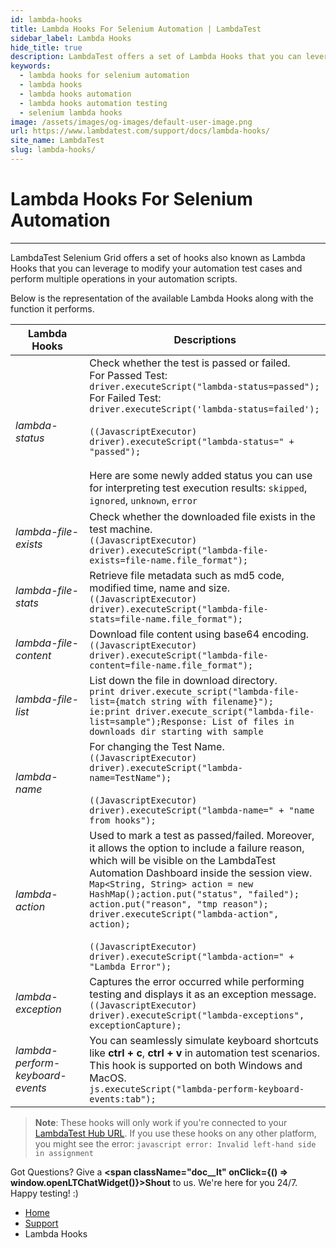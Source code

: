 ```yaml
---
id: lambda-hooks
title: Lambda Hooks For Selenium Automation | LambdaTest
sidebar_label: Lambda Hooks
hide_title: true
description: LambdaTest offers a set of Lambda Hooks that you can leverage to modify your automation test cases and perform multiple operations in your selenium testing scripts.
keywords:
  - lambda hooks for selenium automation
  - lambda hooks
  - lambda hooks automation
  - lambda hooks automation testing
  - selenium lambda hooks
image: /assets/images/og-images/default-user-image.png
url: https://www.lambdatest.com/support/docs/lambda-hooks/
site_name: LambdaTest
slug: lambda-hooks/
---
```


<script type="application/ld+json"
      dangerouslySetInnerHTML={{ __html: JSON.stringify({
       "@context": "https://schema.org",
        "@type": "BreadcrumbList",
        "itemListElement": [{
          "@type": "ListItem",
          "position": 1,
          "name": "Home",
          "item": "https://www.lambdatest.com"
        },{
          "@type": "ListItem",
          "position": 2,
          "name": "Support",
          "item": "https://www.lambdatest.com/support/docs/"
        },{
          "@type": "ListItem",
          "position": 3,
          "name": "Lambda Hooks",
          "item": "https://www.lambdatest.com/support/docs/lambda-hooks/"
        }]
      })
    }}
></script>

# Lambda Hooks For Selenium Automation
* * *
LambdaTest Selenium Grid offers a set of hooks also known as Lambda Hooks that you can leverage to modify your automation test cases and perform multiple operations in your automation scripts. 

Below is the representation of the available Lambda Hooks along with the function it performs.

| Lambda Hooks | Descriptions |
| ------------- | ------------ |
| *lambda-status* | Check whether the test is passed or failed.<br />For Passed Test:<br />`driver.executeScript("lambda-status=passed");`<br />For Failed Test:<br />`driver.executeScript('lambda-status=failed');`<br />  <br /> `((JavascriptExecutor) driver).executeScript("lambda-status=" + "passed");` <br /><br /> Here are some newly added status you can use for interpreting test execution results: `skipped`, `ignored`, `unknown`, `error` |
| *lambda-file-exists*  | Check whether the downloaded file exists in the test machine.<br />`((JavascriptExecutor) driver).executeScript("lambda-file-exists=file-name.file_format");` |
| *lambda-file-stats*  |  Retrieve file metadata such as md5 code, modified time, name and size.<br />`((JavascriptExecutor) driver).executeScript("lambda-file-stats=file-name.file_format");` |
| *lambda-file-content*  |  Download file content using base64 encoding.<br />`((JavascriptExecutor) driver).executeScript("lambda-file-content=file-name.file_format");` |
| *lambda-file-list*  |  List down the file in download directory.<br />`print driver.execute_script("lambda-file-list={match string with filename}");` <br />`ie:print driver.execute_script("lambda-file-list=sample");Response: List of files in downloads dir starting with sample` |
| *lambda-name*  |  For changing the Test Name.<br />`((JavascriptExecutor) driver).executeScript("lambda-name=TestName");` <br /> <br />`((JavascriptExecutor) driver).executeScript("lambda-name=" + "name from hooks");` |
| *lambda-action*  |  Used to mark a test as passed/failed. Moreover, it allows the option to include a failure reason, which will be visible on the LambdaTest Automation Dashboard inside the session view.<br />`Map<String, String> action = new HashMap();action.put("status", "failed"); action.put("reason", "tmp reason"); driver.executeScript("lambda-action", action);` <br /> <br />`((JavascriptExecutor) driver).executeScript("lambda-action=" + "Lambda Error");` |
| *lambda-exception* | Captures the error occurred while performing testing and displays it as an exception message. <br /> `((JavascriptExecutor) driver).executeScript("lambda-exceptions", exceptionCapture);` |
| *lambda-perform-keyboard-events* | You can seamlessly simulate keyboard shortcuts like **ctrl + c**, **ctrl + v** in automation test scenarios. This hook is supported on both Windows and MacOS. <br /> `js.executeScript("lambda-perform-keyboard-events:tab");`|

> **Note**: These hooks will only work if you're connected to your [LambdaTest Hub URL](/support/docs/hyperexecute-general-faqs/#17-how-can-i-access-my-lambdatest-hub-url). If you use these hooks on any other platform, you might see the error: `javascript error: Invalid left-hand side in assignment` 

Got Questions? Give a **<span className="doc__lt" onClick={() => window.openLTChatWidget()}>Shout</span>** to us. We're here for you 24/7. <br />Happy testing! :)

<nav aria-label="breadcrumbs">
  <ul className="breadcrumbs">
    <li className="breadcrumbs__item">
      <a className="breadcrumbs__link" target="_self" href="https://www.lambdatest.com">
        Home
      </a>
    </li>
    <li className="breadcrumbs__item">
      <a className="breadcrumbs__link" target="_self" href="https://www.lambdatest.com/support/docs/">
        Support
      </a>
    </li>
    <li className="breadcrumbs__item breadcrumbs__item--active">
      <span className="breadcrumbs__link">
        Lambda Hooks
      </span>
    </li>
  </ul>
</nav>